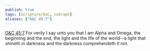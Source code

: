 ```yaml
---
publish: true
tags: [Scripture/DaC, noGraph]
aliases: ["D&C 45:7"]
---
```

[D&C 45:7](https://churchofjesuschrist.org/study/scriptures/dc-testament/dc/45?lang=eng&id=p7#p7) For verily I say unto you that I am Alpha and Omega, the beginning and the end, the light and the life of the world--a light that shineth in darkness and the darkness comprehendeth it not.
